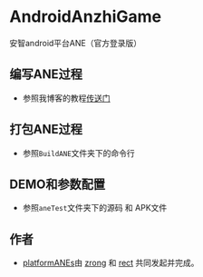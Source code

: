 AndroidAnzhiGame
================

安智android平台ANE（官方登录版）


## 编写ANE过程

* 参照我博客的教程[传送门](http://www.shadowkong.com/archives/1090)

## 打包ANE过程
* 参照`BuildANE`文件夹下的命令行

## DEMO和参数配置
* 参照`aneTest`文件夹下的源码 和 APK文件

## 作者

* [platformANEs](https://github.com/platformanes)由 [zrong](http://zengrong.net) 和 [rect](http://www.shadowkong.com/) 共同发起并完成。
